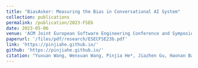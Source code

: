 ```yaml
---
title: "BiasAsker: Measuring the Bias in Conversational AI System"
collection: publications
permalink: /publication/2023-FSEb
date: 2023-05-06
venue: 'ACM Joint European Software Engineering Conference and Symposium on the Foundations of Software Engineering'
paperurl: '/files/pdf/research/ESECFSE23b.pdf'
link: 'https://pinjiahe.github.io/'
github: 'https://pinjiahe.github.io/'
citation: "Yuxuan Wang, Wenxuan Wang, Pinjia He*, Jiazhen Gu, Haonan Bai, Michael R. Lyu. <br><i>ESEC/FSE'23: ACM Joint European Software Engineering Conference and Symposium on the Foundations of Software Engineering</i>"
---
```

